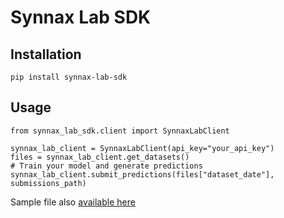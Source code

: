 # Synnax Lab SDK

## Installation

```
pip install synnax-lab-sdk
```

## Usage

```
from synnax_lab_sdk.client import SynnaxLabClient

synnax_lab_client = SynnaxLabClient(api_key="your_api_key")
files = synnax_lab_client.get_datasets()
# Train your model and generate predictions
synnax_lab_client.submit_predictions(files["dataset_date"], submissions_path)
```

Sample file also [available here](https://github.com/synnax-ai/synnax-lab-sdk/blob/master/samples/main.py)
